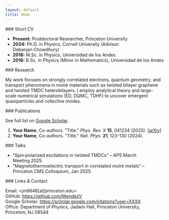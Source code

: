 ```yaml
---
layout: default
title: Home
---
```


<section id="shortcv">
### Short CV

* **Present:** Postdoctoral Researcher, Princeton University
* **2024:** Ph.D. in Physics, Cornell University (Advisor: Debanjan Chowdhury)
* **2018:** M.Sc. in Physics, Universidad de los Andes
* **2016:** B.Sc. in Physics (Minor in Mathematics), Universidad de los Andes
</section>

<section id="research">
### Research

My work focuses on strongly correlated electrons, quantum geometry, and transport phenomena in moiré materials such as twisted bilayer graphene and twisted TMDC heterobilayers. I employ analytical theory and large-scale numerical simulations (ED, DQMC, TDHF) to uncover emergent quasiparticles and collective modes.
</section>

<section id="publications">
### Publications

See full list on [Google Scholar](https://scholar.google.com).

1. **Your Name**, Co-authors. "Title." *Phys. Rev. X* **15**, 041234 (2025). [[arXiv](https://arxiv.org/abs/xxxx.xxxxx)]
2. **Your Name**, Co-authors. "Title." *Nat. Phys.* **21**, 123–130 (2024).
</section>

<section id="talks">
### Talks

* "Spin‑polarized excitations in twisted TMDCs" – APS March Meeting 2025.
* "Magnetothermoelectric transport in correlated moiré metals" – Princeton CMS Colloquium, Jan 2025.
</section>

<section id="contact">
### Links & Contact

Email: <jm9648[at]princeton.edu>  
GitHub: <https://github.com/MendezV>  
Google Scholar: <https://scholar.google.com/citations?user=XXXX>  
Office: Department of Physics, Jadwin Hall, Princeton University, Princeton, NJ 08544